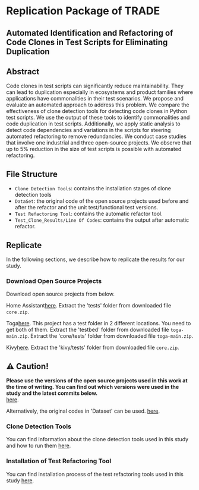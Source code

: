 # Replication Package of TRADE

## Automated Identification and Refactoring of Code Clones in Test Scripts for Eliminating Duplication

## Abstract
Code clones in test scripts can significantly reduce maintainability. They can lead to duplication especially in ecosystems and product families where applications have commonalities in their test scenarios. We propose and evaluate an automated approach to address this problem. We compare the effectiveness of clone detection tools for detecting code clones in Python test scripts. We use the output of these tools to identify commonalities and code duplication in test scripts. Additionally, we apply static analysis to detect code dependencies and variations in the scripts for steering automated refactoring to remove redundancies. We conduct case studies that involve one industrial and three open-source projects. We observe that up to 5\% reduction in the size of test scripts is possible with automated refactoring.

## File Structure
- `Clone Detection Tools`: contains the installation stages of clone detection tools 
- `DataSet`: the original code of the open source projects used before and after the refactor and the unit test/functional test versions. 
- `Test Refactoring Tool`: contains the automatic refactor tool.
- `Test_Clone_Results/Line Of Codes`: contains the output after automatic refactor.

## Replicate

In the following sections, we describe how to replicate the results for our study.


### Download Open Source Projects

Download open source projects from below.

Home Assistant[here](https://github.com/home-assistant/core).
Extract the 'tests' folder from downloaded file `core.zip`.

Toga[here](https://github.com/beeware/toga/tree/main).
This project has a test folder in 2 different locations. You need to get both of them.
Extract the 'testbed' folder from downloaded file `toga-main.zip`.
Extract the 'core/tests' folder from downloaded file `toga-main.zip`.

Kivy[here](https://github.com/kivy/kivy/tree/master).
Extract the 'kivy/tests' folder from downloaded file `core.zip`.

## ⚠️ Caution!
**Please use the versions of the open source projects used in this work at the time of writing. You can find out which versions were used in the study and the latest commits below.**  
[here](https://github.com/iOTMecit/TRADE/tree/main/Open%20Source%20Projects).

Alternatively, the original codes in 'Dataset' can be used. [here](https://github.com/iOTMecit/TRADE/tree/main/Dataset).


### Clone Detection Tools

You can find information about the clone detection tools used in this study and how to run them  [here](https://github.com/iOTMecit/TRADE/tree/main/Clone%20Detection%20Tools).


### Installation of Test Refactoring Tool

You can find installation process of the test refactoring tools used in this study [here](https://github.com/iOTMecit/TRADE/tree/main/Test%20Refactoring%20Tool).


